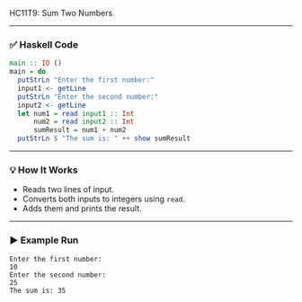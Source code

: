 HC11T9: Sum Two Numbers

---

### ✅ Haskell Code

```haskell
main :: IO ()
main = do
  putStrLn "Enter the first number:"
  input1 <- getLine
  putStrLn "Enter the second number:"
  input2 <- getLine
  let num1 = read input1 :: Int
      num2 = read input2 :: Int
      sumResult = num1 + num2
  putStrLn $ "The sum is: " ++ show sumResult
```

---

### 💡 How It Works

* Reads two lines of input.
* Converts both inputs to integers using `read`.
* Adds them and prints the result.

---

### ▶ Example Run

```
Enter the first number:
10
Enter the second number:
25
The sum is: 35
```
